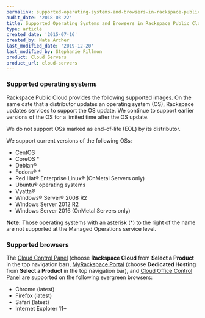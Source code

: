 ```yaml
---
permalink: supported-operating-systems-and-browsers-in-rackspace-public-cloud/
audit_date: '2018-03-22'
title: Supported Operating Systems and Browsers in Rackspace Public Cloud
type: article
created_date: '2015-07-16'
created_by: Nate Archer
last_modified_date: '2019-12-20'
last_modified_by: Stephanie Fillmon
product: Cloud Servers
product_url: cloud-servers
---
```


### Supported operating systems

Rackspace Public Cloud provides the following supported images.
On the same date that a distributor updates an operating system (OS), Rackspace updates services to support
the OS update. We continue to support earlier versions of the OS for a limited time after the OS update.

We do not support OSs marked as end-of-life (EOL) by its distributor.

We support current versions of the following OSs:

-   CentOS
-   CoreOS *
-   Debian®
-   Fedora® *
-   Red Hat® Enterprise Linux® (OnMetal Servers only)
-   Ubuntu® operating systems
-   Vyatta®
-   Windows® Server® 2008 R2
-   Windows Server 2012 R2
-   Windows Server 2016 (OnMetal Servers only)

**Note:** Those operating systems with an asterisk (\*) to the right of the name are not supported at the Managed Operations service level.

### Supported browsers

The [Cloud Control Panel](https://login.rackspace.com) (choose **Rackspace Cloud**
from **Select a Product** in the top navigation bar),
[MyRackspace Portal](https://login.rackspace.com) (choose **Dedicated Hosting**
from **Select a Product** in the top navigation bar), and
[Cloud Office Control Panel](https://cp.rackspace.com) are supported on the
following evergreen browsers:

- Chrome (latest)
- Firefox (latest)
- Safari (latest)
- Internet Explorer 11+
